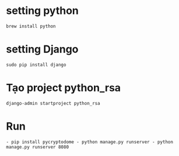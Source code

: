 # setting python
`
    brew install python
`

# setting Django
`
    sudo pip install django
`

# Tạo project python_rsa
`
    django-admin startproject python_rsa
`

# Run 
`
    - pip install pycryptodome
    - python manage.py runserver
    - python manage.py runserver 8080
`